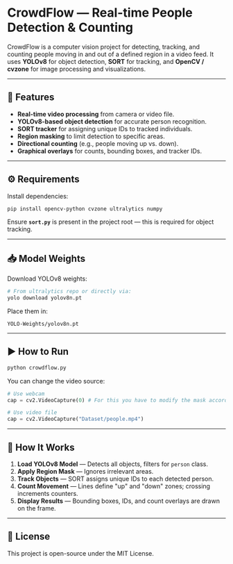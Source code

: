 # CrowdFlow — Real-time People Detection & Counting

CrowdFlow is a computer vision project for detecting, tracking, and counting people moving in and out of a defined region in a video feed.
It uses **YOLOv8** for object detection, **SORT** for tracking, and **OpenCV / cvzone** for image processing and visualizations.

---

## 🚀 Features

* **Real-time video processing** from camera or video file.
* **YOLOv8-based object detection** for accurate person recognition.
* **SORT tracker** for assigning unique IDs to tracked individuals.
* **Region masking** to limit detection to specific areas.
* **Directional counting** (e.g., people moving up vs. down).
* **Graphical overlays** for counts, bounding boxes, and tracker IDs.

---

## ⚙️ Requirements

Install dependencies:

```bash
pip install opencv-python cvzone ultralytics numpy
```

Ensure **`sort.py`** is present in the project root — this is required for object tracking.

---

## 📥 Model Weights

Download YOLOv8 weights:

```bash
# From ultralytics repo or directly via:
yolo download yolov8n.pt
```

Place them in:

```
YOLO-Weights/yolov8n.pt
```

---

## ▶️ How to Run

```bash
python crowdflow.py
```

You can change the video source:

```python
# Use webcam
cap = cv2.VideoCapture(0) # For this you have to modify the mask according to the need

# Use video file
cap = cv2.VideoCapture("Dataset/people.mp4")
```

---

## 📌 How It Works

1. **Load YOLOv8 Model** — Detects all objects, filters for `person` class.
2. **Apply Region Mask** — Ignores irrelevant areas.
3. **Track Objects** — SORT assigns unique IDs to each detected person.
4. **Count Movement** — Lines define "up" and "down" zones; crossing increments counters.
5. **Display Results** — Bounding boxes, IDs, and count overlays are drawn on the frame.

---

## 📄 License

This project is open-source under the MIT License.